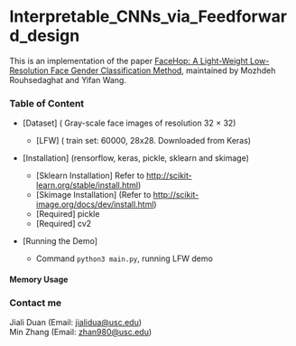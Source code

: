 # Interpretable_CNNs_via_Feedforward_design
This is an implementation of the paper [FaceHop: A Light-Weight Low-Resolution Face Gender Classification Method](https://arxiv.org/abs/2007.09510),
maintained by Mozhdeh Rouhsedaghat and Yifan Wang.<br>
### Table of Content
- [Dataset] ( Gray-scale face images of resolution 32 × 32)
    * [LFW] ( train set: 60000, 28x28. Downloaded from Keras)
- [Installation] (rensorflow, keras, pickle, sklearn and skimage)
    * [Sklearn Installation] Refer to http://scikit-learn.org/stable/install.html)
    * [Skimage Installation] (Refer to http://scikit-image.org/docs/dev/install.html)
    * [Required]  pickle
    * [Required]  cv2

- [Running the Demo] 
    * Command `python3 main.py`, running LFW demo

#### Memory Usage
  

### Contact me
Jiali Duan (Email: jialidua@usc.edu)<br>
Min Zhang (Email: zhan980@usc.edu)

